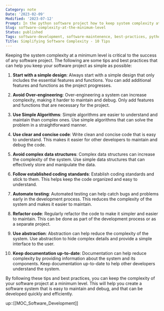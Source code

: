 ```yaml
---
Category: note
Date: '2023-02-09'
Modified: '2023-07-12'
Prompt: In the python software project how to keep system complexity at the minimum level. Give me long answer
Slug: software-complexity-at-the-minimum-level
Status: published
Tags: software-development, software-maintenence, best-practices, python/project, software-project, software/project
Title: Simplifying Software Complexity - 10 Tips
---
```


Keeping the system complexity at a minimum level is critical to the success of any software project. The following are some tips and best practices that can help you keep your software project as simple as possible:

1.  **Start with a simple design**: Always start with a simple design that only includes the essential features and functions. You can add additional features and functions as the project progresses.
    
2.  **Avoid Over-engineering**: Over-engineering a system can increase complexity, making it harder to maintain and debug. Only add features and functions that are necessary for the project.
    
3.  **Use Simple Algorithms**: Simple algorithms are easier to understand and maintain than complex ones. Use simple algorithms that can solve the problem in a straightforward manner.
    
4.  **Use clear and concise code**: Write clean and concise code that is easy to understand. This makes it easier for other developers to maintain and debug the code.
    
5.  **Avoid complex data structures**: Complex data structures can increase the complexity of the system. Use simple data structures that can effectively store and manipulate the data.
    
6.  **Follow established coding standards**: Establish coding standards and stick to them. This helps keep the code organized and easy to understand.
    
7.  **Automate testing**: Automated testing can help catch bugs and problems early in the development process. This reduces the complexity of the system and makes it easier to maintain.
    
8.  **Refactor code**: Regularly refactor the code to make it simpler and easier to maintain. This can be done as part of the development process or as a separate project.
    
9.  **Use abstraction**: Abstraction can help reduce the complexity of the system. Use abstraction to hide complex details and provide a simple interface to the user.
    
10.  **Keep documentation up-to-date**: Documentation can help reduce complexity by providing information about the system and its components. Keep documentation up-to-date to help other developers understand the system.
    

By following these tips and best practices, you can keep the complexity of your software project at a minimum level. This will help you create a software system that is easy to maintain and debug, and that can be developed quickly and efficiently.

up::[[MOC_Software_Development]]
